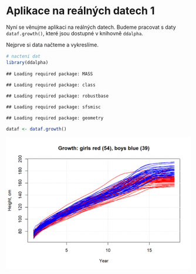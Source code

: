 # Aplikace na reálných datech 1

Nyní se věnujme aplikaci na reálných datech. Budeme pracovat s daty `dataf.growth()`, které jsou dostupné v knihovně `ddalpha`.

Nejprve si data načteme a vykreslíme.


```r
# nacteni dat 
library(ddalpha)
```

```
## Loading required package: MASS
```

```
## Loading required package: class
```

```
## Loading required package: robustbase
```

```
## Loading required package: sfsmisc
```

```
## Loading required package: geometry
```

```r
dataf <- dataf.growth()
```

<img src="03-Application_1_files/figure-html/unnamed-chunk-2-1.png" width="672" />

